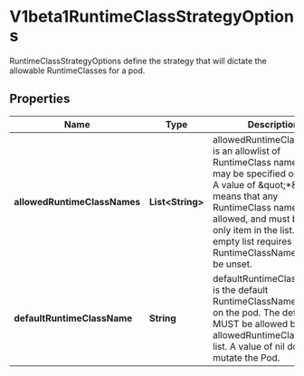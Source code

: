 

# V1beta1RuntimeClassStrategyOptions

RuntimeClassStrategyOptions define the strategy that will dictate the allowable RuntimeClasses for a pod.
## Properties

Name | Type | Description | Notes
------------ | ------------- | ------------- | -------------
**allowedRuntimeClassNames** | **List&lt;String&gt;** | allowedRuntimeClassNames is an allowlist of RuntimeClass names that may be specified on a pod. A value of \&quot;*\&quot; means that any RuntimeClass name is allowed, and must be the only item in the list. An empty list requires the RuntimeClassName field to be unset. | 
**defaultRuntimeClassName** | **String** | defaultRuntimeClassName is the default RuntimeClassName to set on the pod. The default MUST be allowed by the allowedRuntimeClassNames list. A value of nil does not mutate the Pod. |  [optional]



